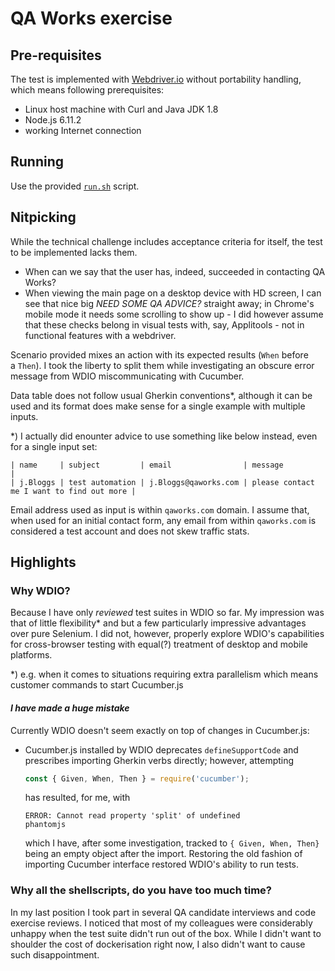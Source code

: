 # QA Works exercise

## Pre-requisites

The test is implemented with [Webdriver.io][wdio] without portability handling,
which means following prerequisites:
- Linux host machine with Curl and Java JDK 1.8
- Node.js 6.11.2
- working Internet connection

[wdio]: http://webdriver.io
[getnode]: https://nodejs.org/en/download/

## Running

Use the provided [`run.sh`][runsh] script.

[runsh]: ./run.sh

## Nitpicking

While the technical challenge includes acceptance criteria for itself,
the test to be implemented lacks them.

- When can we say that the user has, indeed, succeeded in contacting QA Works?
- When viewing the main page on a desktop device with HD screen, I can see
  that nice big _NEED SOME QA ADVICE?_ straight away; in Chrome's mobile mode
  it needs some scrolling to show up - I did however assume that these checks
  belong in visual tests with, say, Applitools - not in functional features
  with a webdriver.

Scenario provided mixes an action with its expected results (`When` before
<nobr>a `Then`</nobr>). I took the liberty to split them while investigating
an obscure error message from WDIO miscommunicating with Cucumber.

Data table does not follow usual Gherkin conventions*, although it can be used and
its format does make sense for a single example with multiple inputs.

*) I actually did enounter advice to use something like below instead, even for
   a single input set:
   ```
   | name     | subject         | email                | message                                   |
   | j.Bloggs | test automation | j.Bloggs@qaworks.com | please contact me I want to find out more |
   ```

Email address used as input is within `qaworks.com` domain. I assume that, when
used for an initial contact form, any email from within `qaworks.com` is
considered a test account and does not skew traffic stats.

## Highlights

### Why WDIO?

Because I have only _reviewed_ test suites in WDIO so far. My impression was that
of little flexibility* and but <nobr>a few</nobr> particularly impressive
advantages over pure Selenium. I did not, however, properly explore WDIO's
capabilities for cross-browser testing with equal(?) treatment of desktop and
mobile platforms.

*) e.g. when it comes to situations requiring extra parallelism which means
customer commands to start Cucumber.js

#### _I have made a huge mistake_

Currently WDIO doesn't seem exactly on top of changes in Cucumber.js:
- Cucumber.js installed by WDIO deprecates `defineSupportCode` and prescribes
  importing Gherkin verbs directly; however, attempting
  ```js
  const { Given, When, Then } = require('cucumber');
  ```
  has resulted, for me, with
  ```
  ERROR: Cannot read property 'split' of undefined
  phantomjs
  ```
  which I have, after some investigation, tracked to `{ Given, When, Then}`
  being an empty object after the import. Restoring the old fashion of
  importing Cucumber interface restored WDIO's ability to run tests.

### Why all the shellscripts, do you have too much time?

In my last position I took part in several QA candidate interviews and code
exercise reviews. I noticed that most of my colleagues were considerably
unhappy when the test suite didn't run out of the box. While I didn't want to
shoulder the cost of dockerisation right now, I also didn't want to cause
such disappointment.
